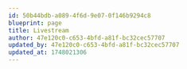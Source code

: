 ```yaml
---
id: 50b44bdb-a089-4f6d-9e07-0f146b9294c8
blueprint: page
title: Livestream
author: 47e120c0-c653-4bfd-a81f-bc32cec57707
updated_by: 47e120c0-c653-4bfd-a81f-bc32cec57707
updated_at: 1748021306
---
```

